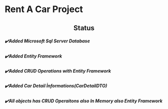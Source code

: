 # Rent A Car Project
<h2 align="center">Status</h2>

<h5 align="left">✔️Added Microsoft Sql Server Database</h5>
<h5 align="left">✔️Added Entity Framework</h5>
<h5 align="left">✔️Added CRUD Operations with Entity Framework</h5>
<h5 align="left">✔️Added Car Detail İnformations(CarDetailDTO)</h5>
<h5 align="left">✔️All objects has CRUD Operaitons also In Memory also Entity Framework</h5>
